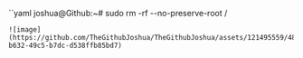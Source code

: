 ``yaml
joshua@Github:~# sudo rm -rf --no-preserve-root /
```
![image](https://github.com/TheGithubJoshua/TheGithubJoshua/assets/121495559/4825ef0a-b632-49c5-b7dc-d538ffb85bd7)

